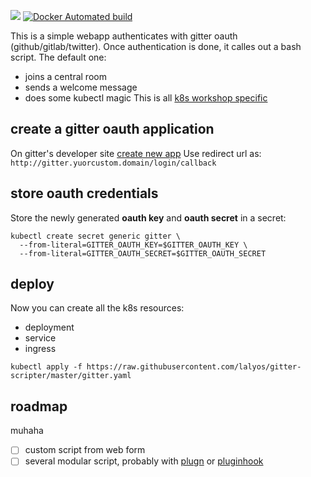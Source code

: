 [![](https://images.microbadger.com/badges/image/lalyos/gitter-scripter.svg)](https://microbadger.com/images/lalyos/gitter-scripter "Get your own image badge on microbadger.com")
[![Docker Automated build](https://img.shields.io/docker/automated/lalyos/gitter-scripter.svg)](https://hub.docker.com/r/lalyos/gitter-scripter)

This is a simple webapp authenticates with gitter oauth (github/gitlab/twitter).
Once authentication is done, it calles out a bash script. The default one:
- joins a central room
- sends a welcome message
- does some kubectl magic
This is all [k8s workshop specific](https://github.com/lalyos/k8s-workshop)

## create a gitter oauth application

On gitter's developer site [create new app](https://developer.gitter.im/apps/new)
Use redirect url as: `http://gitter.yuorcustom.domain/login/callback`

## store oauth credentials

Store the newly generated **oauth key** and **oauth secret** in a secret:
```
kubectl create secret generic gitter \
  --from-literal=GITTER_OAUTH_KEY=$GITTER_OAUTH_KEY \
  --from-literal=GITTER_OAUTH_SECRET=$GITTER_OAUTH_SECRET
```

## deploy

Now you can create all the k8s resources:
- deployment
- service
- ingress

```
kubectl apply -f https://raw.githubusercontent.com/lalyos/gitter-scripter/master/gitter.yaml
```

## roadmap

muhaha

- [ ] custom script from web form
- [ ] several modular script, probably with [plugn](https://github.com/dokku/plugn) or [pluginhook](https://github.com/progrium/pluginhook)